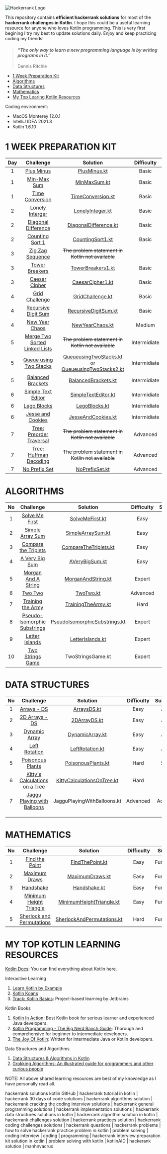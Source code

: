 <img src="https://s.cystack.net/resource/home/content/19111438/hackerrank-1024x585.png" alt="Hackerrank Logo">

This repository contains <b>efficient hackerrank solutions</b> for most of the <b>hackerrank challenges in Kotlin</b>. I hope this could be a useful learning resource for anyone who loves Kotlin programming. This is very first begining I try my best to update solutions daily. Enjoy and keep practicing coding my friends!

> #### ***“The only way to learn a new programming language is by writing programs in it.”***
>
> Dennis Ritchie

* [1 Week Preparation Kit](#1-WEEK-PREPARATION-KIT)
* [Algorithms](#ALGORITHMS)
* [Data Structures](#DATAS-TRUCTURES)
* [Mathematics](#MATHEMATICS)
* [My Top Learing Kotlin Resources](#MY-TOP-KOTLIN-LEARNING-RESOURCES)

Coding environment:
- MacOS Monterey 12.0.1
- IntelliJ IDEA 2021.3
- Kotlin 1.6.10

# 1 WEEK PREPARATION KIT

| Day  |                          Challenge                           |                           Solution                           |  Difficulty  |
| :--: | :----------------------------------------------------------: | :----------------------------------------------------------: | :----------: |
|  1   | [Plus Minus](https://www.hackerrank.com/challenges/one-week-preparation-kit-plus-minus/) | [PlusMinus.kt ](https://github.com/manhnvacrux/kotlin-hackerrank-solutions/blob/master/src/main/kotlin/one_week_reparation_kit/day_01/PlusMinus.kt) |    Basic     |
|  1   | [Min-Max Sum](https://www.hackerrank.com/challenges/one-week-preparation-kit-mini-max-sum) | [MinMaxSum.kt ](https://github.com/manhnvacrux/kotlin-hackerrank-solutions/blob/master/src/main/kotlin/one_week_reparation_kit/day_01/MiniMaxSum.kt) |    Basic     |
|  1   | [Time Conversion](https://www.hackerrank.com/challenges/one-week-preparation-kit-time-conversion) | [TimeConversion.kt ](https://github.com/manhnvacrux/kotlin-hackerrank-solutions/blob/master/src/main/kotlin/one_week_reparation_kit/day_01/TimeConversion.kt) |    Basic     |
|  2   | [Lonely Interger](https://www.hackerrank.com/challenges/one-week-preparation-kit-lonely-integer) | [LonelyInteger.kt](https://github.com/manhnvacrux/kotlin-hackerrank-solutions/blob/master/src/main/kotlin/one_week_reparation_kit/day_02/LonelyInteger.kt) |    Basic     |
|  2   | [Diagonal Difference](https://www.hackerrank.com/challenges/one-week-preparation-kit-diagonal-difference) | [DiagonalDifference.kt](https://github.com/manhnvacrux/kotlin-hackerrank-solutions/blob/master/src/main/kotlin/one_week_reparation_kit/day_02/DiagonalDifference.kt) |    Basic     |
|  2   | [Counting Sort 1](https://www.hackerrank.com/challenges/one-week-preparation-kit-countingsort1) | [CountingSort1.kt](https://github.com/manhnvacrux/kotlin-hackerrank-solutions/blob/master/src/main/kotlin/one_week_reparation_kit/day_02/CountingSort1.kt) |    Basic     |
|  3   | [Zig Zag Sequence](https://www.hackerrank.com/challenges/one-week-preparation-kit-zig-zag-sequence) |      ~~The problem statement in Kotlin not available~~       |              |
|  3   | [Tower Breakers](https://www.hackerrank.com/challenges/one-week-preparation-kit-tower-breakers-1) | [TowerBreakers1.kt](https://github.com/manhnvacrux/kotlin-hackerrank-solutions/blob/master/src/main/kotlin/one_week_reparation_kit/day_03/TowerBreakers1.kt) |    Basic     |
|  3   | [Caesar Cipher](https://www.hackerrank.com/challenges/one-week-preparation-kit-caesar-cipher-1) | [CaesarCipher1.kt](https://github.com/manhnvacrux/kotlin-hackerrank-solutions/blob/master/src/main/kotlin/one_week_reparation_kit/day_03/CaesarCipher1.kt) |    Basic     |
|  4   | [Grid Challenge](https://www.hackerrank.com/challenges/one-week-preparation-kit-grid-challenge) | [GridChallenge.kt](https://github.com/manhnvacrux/kotlin-hackerrank-solutions/blob/master/src/main/kotlin/one_week_reparation_kit/day_04/GridChallenge.kt) |    Basic     |
|  4   | [Recursive Digit Sum](https://www.hackerrank.com/challenges/one-week-preparation-kit-recursive-digit-sum) | [RecursiveDigitSum.kt](https://github.com/manhnvacrux/kotlin-hackerrank-solutions/blob/master/src/main/kotlin/one_week_reparation_kit/day_04/RecursiveDigitSum.kt) |    Basic     |
|  4   | [New Year Chaos](https://www.hackerrank.com/challenges/one-week-preparation-kit-new-year-chaos) | [NewYearChaos.kt](https://github.com/manhnvacrux/kotlin-hackerrank-solutions/blob/master/src/main/kotlin/one_week_reparation_kit/day_04/NewYearChaos.kt) |    Medium    |
|  5   | [Merge Two Sorted Linked Lists](https://www.hackerrank.com/challenges/one-week-preparation-kit-merge-two-sorted-linked-lists) |      ~~The problem statement in Kotlin not available~~       | Intermidiate |
|  5   | [Queue using Two Stacks](https://www.hackerrank.com/challenges/one-week-preparation-kit-queue-using-two-stacks) | [QueueusingTwoStacks.kt](https://github.com/manhnvacrux/kotlin-hackerrank-solutions/blob/master/src/main/kotlin/one_week_reparation_kit/day_05/QueueusingTwoStacks.kt)<br />or [QueueusingTwoStacks2.kt](https://github.com/manhnvacrux/kotlin-hackerrank-solutions/blob/master/src/main/kotlin/one_week_reparation_kit/day_05/QueueusingTwoStacks2.kt) | Intermidiate |
|  5   | [Balanced Brackets](https://www.hackerrank.com/challenges/one-week-preparation-kit-balanced-brackets) | [BalancedBrackets.kt](https://github.com/manhnvacrux/kotlin-hackerrank-solutions/blob/master/src/main/kotlin/one_week_reparation_kit/day_05/BalancedBrackets.kt) | Intermidiate |
|  6   | [Simple Text Editor](https://www.hackerrank.com/challenges/one-week-preparation-kit-simple-text-editor) | [SimpleTextEditor.kt](https://github.com/manhnvacrux/kotlin-hackerrank-solutions/blob/master/src/main/kotlin/one_week_reparation_kit/day_06/SimpleTextEditor.kt) | Intermidiate |
|  6   | [Lego Blocks](https://www.hackerrank.com/challenges/one-week-preparation-kit-lego-blocks) | [LegoBlocks.kt](https://github.com/manhnvacrux/kotlin-hackerrank-solutions/blob/master/src/main/kotlin/one_week_reparation_kit/day_06/LegoBlocks.kt) | Intermidiate |
|  6   | [Jesse and Cookies](https://www.hackerrank.com/challenges/one-week-preparation-kit-jesse-and-cookies/) | [JesseAndCookies.kt](https://github.com/manhnvacrux/kotlin-hackerrank-solutions/blob/master/src/main/kotlin/one_week_reparation_kit/day_06/JesseAndCookies.kt) | Intermidiate |
|  7   | [Tree: Preorder Traversal](https://www.hackerrank.com/challenges/one-week-preparation-kit-tree-preorder-traversal) |      ~~The problem statement in Kotlin not available~~       |   Advanced   |
|  7   | [Tree: Huffman Decoding](https://www.hackerrank.com/challenges/one-week-preparation-kit-tree-huffman-decoding/) |      ~~The problem statement in Kotlin not available~~       |   Advanced   |
|  7   | [No Prefix Set](https://www.hackerrank.com/challenges/one-week-preparation-kit-no-prefix-set) | [NoPrefixSet.kt](https://github.com/manhnvacrux/kotlin-hackerrank-solutions/blob/master/src/main/kotlin/one_week_reparation_kit/day_07/NoPrefixSet.kt) |   Advanced   |



# ALGORITHMS

|  No  |                          Challenge                           |                           Solution                           | Difficulty |  Subdomain   |
| :--: | :----------------------------------------------------------: | :----------------------------------------------------------: | :--------: | :----------: |
|  1   | [Solve Me First](https://www.hackerrank.com/challenges/solve-me-first) | [SolveMeFirst.kt](https://github.com/manhnvacrux/kotlin-hackerrank-solutions/blob/master/src/main/kotlin/algorithms/SolveMeFirst.kt) |    Easy    |    Warmup    |
|  2   | [Simple Array Sum](https://www.hackerrank.com/challenges/simple-array-sum/) | [SimpleArraySum.kt](https://github.com/manhnvacrux/kotlin-hackerrank-solutions/blob/master/src/main/kotlin/algorithms/SimpleArraySum.kt) |    Easy    |    Warmup    |
|  3   | [Compare the Triplets](https://www.hackerrank.com/challenges/compare-the-triplets) | [CompareTheTriplets.kt](https://github.com/manhnvacrux/kotlin-hackerrank-solutions/blob/master/src/main/kotlin/algorithms/CompareTheTriplets.kt) |    Easy    |    Warmup    |
|  4   | [A Very Big Sum](https://www.hackerrank.com/challenges/a-very-big-sum/) | [AVeryBigSum.kt](https://github.com/manhnvacrux/kotlin-hackerrank-solutions/blob/master/src/main/kotlin/algorithms/AVeryBigSum.kt) |    Easy    |    Warmup    |
|  5   | [Morgan And A String](https://www.hackerrank.com/challenges/morgan-and-a-string/) | [MorganAndString.kt](https://github.com/manhnvacrux/kotlin-hackerrank-solutions/blob/master/src/main/kotlin/algorithms/MorganAndString.kt) |   Expert   |   Strings    |
|  6   |  [Two Two](https://www.hackerrank.com/challenges/two-two/)   | [TwoTwo.kt](https://github.com/manhnvacrux/kotlin-hackerrank-solutions/blob/master/src/main/kotlin/algorithms/TwoTwo.kt) |  Advanced  |   Strings    |
|  7   | [Training the Army](https://www.hackerrank.com/challenges/training-the-army/problem) | [TrainingTheArmy.kt](https://github.com/manhnvacrux/kotlin-hackerrank-solutions/blob/master/src/main/kotlin/algorithms/TrainingTheArmy.kt) |    Hard    | Graph Theory |
|  8   | [Pseudo-Isomorphic Substrings](https://www.hackerrank.com/challenges/pseudo-isomorphic-substrings/problem) | [PseudoIsomorphicSubstrings.kt](https://github.com/manhnvacrux/kotlin-hackerrank-solutions/commit/f89ec46ee5124c607f74c8b57176e6e6121807e5) |   Expert   |   Strings    |
|  9   | [Letter Islands](https://www.hackerrank.com/challenges/letter-islands/problem) | [LetterIslands.kt](https://github.com/manhnvacrux/kotlin-hackerrank-solutions/blob/master/src/main/kotlin/algorithms/LetterIslands.kt) |   Expert   |   Strings    |
|  10  | [Two Strings Game](https://www.hackerrank.com/challenges/two-strings-game/problem) |                      TwoStringsGame.kt                       |   Expert   |   Strings    |



# DATA STRUCTURES

|  No  |                          Challenge                           |                           Solution                           | Difficulty | Subdomain |
| :--: | :----------------------------------------------------------: | :----------------------------------------------------------: | :--------: | :-------: |
|  1   | [Arrays - DS](https://www.hackerrank.com/challenges/arrays-ds) | [ArraysDS.kt](https://github.com/manhnvacrux/kotlin-hackerrank-solutions/blob/master/src/main/kotlin/data_structures/ArraysDS.kt) |    Easy    |  Arrays   |
|  2   | [2D Arrays - DS](https://www.hackerrank.com/challenges/2d-array/) | [2DArrayDS.kt](https://github.com/manhnvacrux/kotlin-hackerrank-solutions/blob/master/src/main/kotlin/data_structures/2DArrayDS.kt) |    Easy    |  Arrays   |
|  3   | [Dynamic Array](https://www.hackerrank.com/challenges/dynamic-array/problem) | [DynamicArray.kt](https://github.com/manhnvacrux/kotlin-hackerrank-solutions/blob/master/src/main/kotlin/data_structures/DynamicArray.kt) |    Easy    |  Arrays   |
|  4   | [Left Rotation](https://www.hackerrank.com/challenges/array-left-rotation) | [LeftRotation.kt](https://github.com/manhnvacrux/kotlin-hackerrank-solutions/blob/master/src/main/kotlin/data_structures/LeftRotation.kt) |    Easy    |  Arrays   |
|  5   | [Poisonous Plants](https://www.hackerrank.com/challenges/poisonous-plants) | [PoisonousPlants.kt](https://github.com/manhnvacrux/kotlin-hackerrank-solutions/blob/master/src/main/kotlin/data_structures/PoisionousPlants.kt) |    Hard    |  Stacks   |
|  6   | [Kitty's Calculations on a Tree](https://www.hackerrank.com/challenges/kittys-calculations-on-a-tree/) | [KittyCalculationsOnTree.kt](https://github.com/manhnvacrux/kotlin-hackerrank-solutions/blob/master/src/main/kotlin/data_structures/KittyCalculationsOnTree.kt) |    Hard    |   Trees   |
|  7   | [Jaggu Playing with Balloons](https://www.hackerrank.com/challenges/jagia-playing-with-numbers/) |                 JagguPlayingWithBalloons.kt                  |  Advanced  | Advanced  |
|      |                                                              |                                                              |            |           |
|      |                                                              |                                                              |            |           |
|      |                                                              |                                                              |            |           |

# MATHEMATICS

|  No  |                          Challenge                           |                           Solution                           | Difficulty |  Subdomain   |
| :--: | :----------------------------------------------------------: | :----------------------------------------------------------: | :--------: | :----------: |
|  1   | [Find the Point](https://www.hackerrank.com/challenges/find-point/) | [FindThePoint.kt](https://github.com/manhnvacrux/kotlin-hackerrank-solutions/blob/master/src/main/kotlin/mathemetics/FindThePoint.kt) |    Easy    | Fundamentals |
|  2   | [Maximum Draws](https://www.hackerrank.com/challenges/maximum-draws) | [MaximumDraws.kt](https://github.com/manhnvacrux/kotlin-hackerrank-solutions/blob/master/src/main/kotlin/mathemetics/MaximumDraws.kt) |    Easy    | Fundamentals |
|  3   | [Handshake](https://www.hackerrank.com/challenges/handshake) | [Handshake.kt](https://github.com/manhnvacrux/kotlin-hackerrank-solutions/blob/master/src/main/kotlin/mathemetics/Handshake.kt) |    Easy    | Fundamentals |
|  4   | [Minimum Height Triangle](https://www.hackerrank.com/challenges/lowest-triangle) | [MinimumHeightTriangle.kt](https://github.com/manhnvacrux/kotlin-hackerrank-solutions/blob/master/src/main/kotlin/mathemetics/MinimumHeightTriangle.kt) |    Easy    | Fundamentals |
|  5   | [Sherlock and Permutations](https://www.hackerrank.com/challenges/sherlock-and-permutations/) | [SherlockAndPermutations.kt](https://github.com/manhnvacrux/kotlin-hackerrank-solutions/blob/master/src/main/kotlin/mathemetics/SherlockAndPermutations.kt) |    Hard    | Fundamentals |

# MY TOP KOTLIN LEARNING RESOURCES

[Kotlin Docs](https://kotlinlang.org/docs/home.html): You can find everything about Kotlin here.

Interactive Learning

1. [Learn Kotlin by Example](https://play.kotlinlang.org/byExample/overview)
2. [Kotlin Koans](https://play.kotlinlang.org/koans/overview)
3. [Track: Kotlin Basics]( https://hyperskill.org/tracks/18): Project-based learning by Jetbrains

 Kotlin Books

1. [Kotlin In Action](https://www.manning.com/books/kotlin-in-action): Best Kotlin book for serious learner and experienced Java developers.
2. [Kotlin Programming - The Big Nerd Ranch Guide](https://www.amazon.com/Kotlin-Programming-Nerd-Ranch-Guide/dp/0135161630): Thorough and comprehensive for beginner to intermediate developers.
3. [The Joy Of Kotlin](https://www.manning.com/books/the-joy-of-kotlin): Written for intermediate Java or Kotlin developers.

Data Structures and Algorithms

1. [Data Structures & Algorithms in Kotlin](https://www.raywenderlich.com/books/data-structures-algorithms-in-kotlin)
2. [Grokking Algorithms: An illustrated guide for programmers and other curious people](https://www.amazon.in/Grokking-Algorithms-illustrated-programmers-curious-ebook/dp/B09781V6F7/)

NOTE: All above shared learning resources are best of my knowledge as I have personally read all.

hackerrank solutions kotlin GitHub | hackerrank tutorial in kotlin | hackerrank 30 days of code solutions | hackerrank algorithms solution | hackerrank cracking the coding interview solutions | hackerrank general programming solutions | hackerrank implementation solutions | hackerrank data structures solutions in kotlin | hackerrank algorithm solution in kotlin | hackerrank challenges solution | hackerrank practices solution | hackerrank coding challenges solutions | hackerrank questions | hackerrank problems | how to solve hackerrank practice problem in kotlin | problem solving | coding interview | coding | programming | hackerrank interview preparation kit solution in kotlin | problem solving with kotlin | kotlinAID | hackerank solution | manhnvacrux